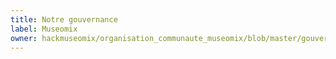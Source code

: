 ```yaml
---
title: Notre gouvernance
label: Museomix
owner: hackmuseomix/organisation_communaute_museomix/blob/master/gouvernance.md
---
```

